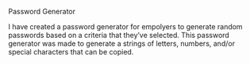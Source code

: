 Password Generator

I have created a password generator for empolyers to generate random passwords based on a criteria that they’ve selected. This password generator was made to generate a strings of letters, numbers, and/or special characters that can be copied. 
